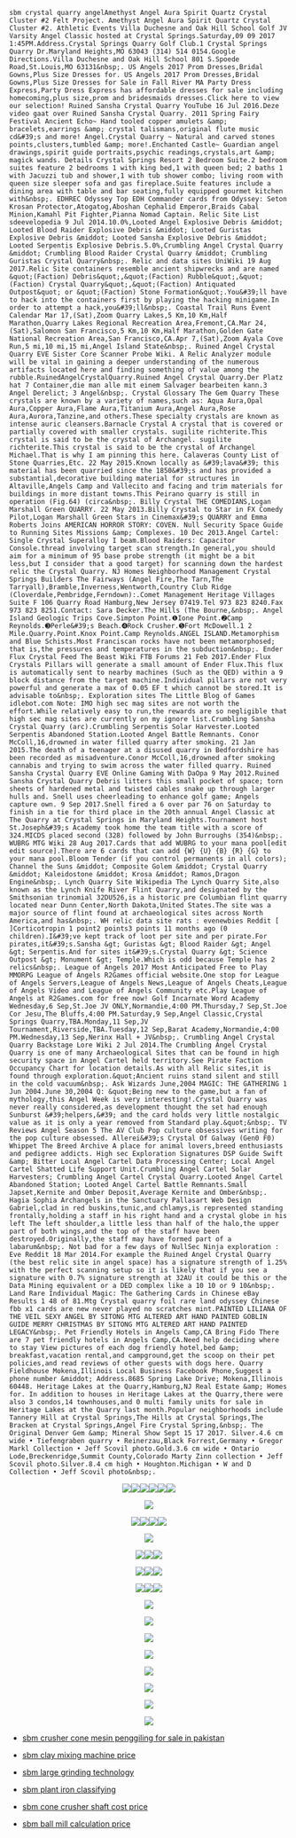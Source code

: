 
```
sbm crystal quarry angelAmethyst Angel Aura Spirit Quartz Crystal Cluster #2 Felt Project. Amethyst Angel Aura Spirit Quartz Crystal Cluster #2. Athletic Events Villa Duchesne and Oak Hill School Golf JV Varsity Angel Classic hosted at Crystal Springs.Saturday,09 09 2017 1:45PM.Address.Crystal Springs Quarry Golf Club.1 Crystal Springs Quarry Dr.Maryland Heights,MO 63043 (314) 514 0154.Google Directions.Villa Duchesne and Oak Hill School 801 S.Spoede Road,St.Louis,MO 63131&nbsp;. US Angels 2017 Prom Dresses,Bridal Gowns,Plus Size Dresses for. US Angels 2017 Prom Dresses,Bridal Gowns,Plus Size Dresses for Sale in Fall River MA Party Dress Express,Party Dress Express has affordable dresses for sale including homecoming,plus size,prom and bridesmaids dresses.Click here to view our selection! Ruined Sansha Crystal Quarry YouTube 16 Jul 2016.Deze video gaat over Ruined Sansha Crystal Quarry. 2011 Spring Fairy Festival Ancient Echo~ Hand tooled copper amulets &amp; bracelets,earrings &amp; crystal talismans,original flute music cd&#39;s and more! Angel.Crystal Quarry ~ Natural and carved stones points,clusters,tumbled &amp; more!.Enchanted Castle~ Guardian angel drawings,spirit guide portraits,psychic readings,crystals,art &amp; magick wands. Details Crystal Springs Resort 2 Bedroom Suite.2 bedroom suites feature 2 bedrooms 1 with king bed,1 with queen bed; 2 baths 1 with Jacuzzi tub and shower,1 with tub shower combo; living room with queen size sleeper sofa and gas fireplace.Suite features include a dining area with table and bar seating,fully equipped gourmet kitchen with&nbsp;. EDHREC Odyssey Top EDH Commander cards from Odyssey: Seton Krosan Protector,Atogatog,Aboshan Cephalid Emperor,Braids Cabal Minion,Kamahl Pit Fighter,Pianna Nomad Captain. Relic Site List sdeevelopedia 9 Jul 2014.10.0%,Looted Angel Explosive Debris &middot; Looted Blood Raider Explosive Debris &middot; Looted Guristas Explosive Debris &middot; Looted Sansha Explosive Debris &middot; Looted Serpentis Explosive Debris.5.0%,Crumbling Angel Crystal Quarry &middot; Crumbling Blood Raider Crystal Quarry &middot; Crumbling Guristas Crystal Quarry&nbsp;. Relic and data sites UniWiki 19 Aug 2017.Relic Site containers resemble ancient shipwrecks and are named &quot;(Faction) Debris&quot;,&quot;(Faction) Rubble&quot;,&quot;(Faction) Crystal Quarry&quot;,&quot;(Faction) Antiquated Outpost&quot; or &quot;(Faction) Stone Formation&quot;.You&#39;ll have to hack into the containers first by playing the hacking minigame.In order to attempt a hack,you&#39;ll&nbsp;. Coastal Trail Runs Event Calendar Mar 17,(Sat),Zoom Quarry Lakes,5 Km,10 Km,Half Marathon,Quarry Lakes Regional Recreation Area,Fremont,CA.Mar 24,(Sat),Salomon San Francisco,5 Km,10 Km,Half Marathon,Golden Gate National Recreation Area,San Francisco,CA.Apr 7,(Sat),Zoom Ayala Cove Run,5 mi,10 mi,15 mi,Angel Island State&nbsp;. Ruined Angel Crystal Quarry EVE Sister Core Scanner Probe Wiki. A Relic Analyzer module will be vital in gaining a deeper understanding of the numerous artifacts located here and finding something of value among the rubble.RuinedAngelCrystalQuarry.Ruined Angel Crystal Quarry.Der Platz hat 7 Container,die man alle mit einem Salvager bearbeiten kann.3 Angel Derelict; 3 Angel&nbsp;. Crystal Glossary The Gem Quarry These crystals are known by a variety of names,such as: Aqua Aura,Opal Aura,Copper Aura,Flame Aura,Titanium Aura,Angel Aura,Rose Aura,Aurora,Tanzine,and others.These specialty crystals are known as intense auric cleansers.Barnacle Crystal A crystal that is covered or partially covered with smaller crystals. sugilite richterite.This crystal is said to be the crystal of Archangel. sugilite richterite.This crystal is said to be the crystal of Archangel Michael.That is why I am pinning this here. Calaveras County List of Stone Quarries,Etc. 22 May 2015.Known locally as &#39;lava&#39; this material has been quarried since the 1850&#39;s and has provided a substantial,decorative building material for structures in Altaville,Angels Camp and Vallecito and facing and trim materials for buildings in more distant towns.This Peirano quarry is still in operation (Fig.64) (circa&nbsp;. Billy Crystal THE COMEDIANS,Logan Marshall Green QUARRY. 22 May 2013.Billy Crystal to Star in FX Comedy Pilot,Logan Marshall Green Stars in Cinemax&#39;s QUARRY and Emma Roberts Joins AMERICAN HORROR STORY: COVEN. Null Security Space Guide to Running Sites Missions &amp; Complexes. 10 Dec 2013.Angel Cartel: Single Crystal Superalloy I beam.Blood Raiders: Capacitor Console.thread involving target scan strength.In general,you should aim for a minimum of 95 base probe strength (it might be a bit less,but I consider that a good target) for scanning down the hardest relic the Crystal Quarry. NJ Homes Neighborhood Management Crystal Springs Builders The Fairways (Angel Fire,The Tarn,The Tarryall),Bramble,Inverness,Wentworth,Country Club Ridge (Cloverdale,Pembridge,Ferndown):.Comet Management Heritage Villages Suite F 106 Quarry Road Hamburg,New Jersey 07419.Tel 973 823 8240.Fax 973 823 8251.Contact: Sara Decker.The Hills (The Bourne,&nbsp;. Angel Island Geologic Trips Cove.Simpton Point.❶Ione Point.➋Camp Reynolds.➌Perle&#39;s Beach.➍Rock Crusher.➎Fort McDowell.1 2 Mile.Quarry.Point.Knox Point.Camp Reynolds.ANGEL ISLAND.Metamorphism and Blue Schists.Most Franciscan rocks have not been metamorphosed; that is,the pressures and temperatures in the subduction&nbsp;. Ender Flux Crystal Feed The Beast Wiki FTB Forums 21 Feb 2017.Ender Flux Crystals Pillars will generate a small amount of Ender Flux.This flux is automatically sent to nearby machines (Such as the QED) within a 9 block distance from the target machine.Individual pillars are not very powerful and generate a max of 0.05 EF t which cannot be stored.It is advisable to&nbsp;. Exploration sites The Little Blog of Games idlebot.com Note: IMO high sec mag sites are not worth the effort.While relatively easy to run,the rewards are so negligible that high sec mag sites are currently on my ignore list.Crumbling Sansha Crystal Quarry (arc).Crumbling Serpentis Solar Harvester.Looted Serpentis Abandoned Station.Looted Angel Battle Remnants. Conor McColl,16,drowned in water filled quarry after smoking. 21 Jan 2015.The death of a teenager at a disused quarry in Bedfordshire has been recorded as misadventure.Conor McColl,16,drowned after smoking cannabis and trying to swim across the water filled quarry. Ruined Sansha Crystal Quarry EVE Online Gaming With DaOpa 9 May 2012.Ruined Sansha Crystal Quarry Debris litters this small pocket of space; torn sheets of hardened metal and twisted cables snake up through larger hulls and. Snell uses cheerleading to enhance golf game; Angels capture own. 9 Sep 2017.Snell fired a 6 over par 76 on Saturday to finish in a tie for third place in the 20th annual Angel Classic at The Quarry at Crystal Springs in Maryland Heights.Tournament host St.Joseph&#39;s Academy took home the team title with a score of 324.MICDS placed second (328) followed by John Burroughs (354)&nbsp;. WUBRG MTG Wiki 28 Aug 2017.Cards that add WUBRG to your mana pool[edit edit source].There are 6 cards that can add {W} {U} {B} {R} {G} to your mana pool.Bloom Tender (if you control permanents in all colors); Channel the Suns &middot; Composite Golem &middot; Crystal Quarry &middot; Kaleidostone &middot; Krosa &middot; Ramos,Dragon Engine&nbsp;. Lynch Quarry Site Wikipedia The Lynch Quarry Site,also known as the Lynch Knife River Flint Quarry,and designated by the Smithsonian trinomial 32DU526,is a historic pre Columbian flint quarry located near Dunn Center,North Dakota,United States.The site was a major source of flint found at archaeological sites across North America,and has&nbsp;. WH relic data site rats : evenewbies Reddit [ ]Corticotropin 1 point2 points3 points 11 months ago (0 children).I&#39;ve kept track of loot per site and per pirate.For pirates,it&#39;s.Sansha &gt; Guristas &gt; Blood Raider &gt; Angel &gt; Serpentis.And for sites it&#39;s.Crystal Quarry &gt; Science Outpost &gt; Monument &gt; Temple.Which is odd because Temple has 2 relics&nbsp;. League of Angels 2017 Most Anticipated Free to Play MMORPG League of Angels R2Games official website.One stop for League of Angels Servers,League of Angels News,League of Angels Cheats,League of Angels Video and League of Angels Community etc.Play League of Angels at R2Games.com for free now! Golf Incarnate Word Academy Wednesday,6 Sep,St.Joe JV ONLY,Normandie,4:00 PM.Thursday,7 Sep,St.Joe Cor Jesu,The Bluffs,4:00 PM.Saturday,9 Sep,Angel Classic,Crystal Springs Quarry,TBA.Monday,11 Sep,JV Tournament,Riverside,TBA.Tuesday,12 Sep,Barat Academy,Normandie,4:00 PM.Wednesday,13 Sep,Nerinx Hall + JV&nbsp;. Crumbling Angel Crystal Quarry Backstage Lore Wiki 2 Jul 2014.The Crumbling Angel Crystal Quarry is one of many Archaeological Sites that can be found in high security space in Angel Cartel held territory.See Pirate Faction Occupancy Chart for location details.As with all Relic sites,it is found through exploration.&quot;Ancient ruins stand silent and still in the cold vacuum&nbsp;. Ask Wizards June,2004 MAGIC: THE GATHERING 1 Jun 2004.June 30,2004 Q: &quot;Being new to the game,but a fan of mythology,this Angel Week is very interesting!.Crystal Quarry was never really considered,as development thought the set had enough Sunburst &#39;helpers,&#39; and the card holds very little nostalgic value as it is only a year removed from Standard play.&quot;&nbsp;. TV Reviews Angel Season 5 The AV Club Pop culture obsessives writing for the pop culture obsessed. Allerei&#39;s Crystal Of Galway (Gen0 F0) Whippet The Breed Archive A place for animal lovers,breed enthusiasts and pedigree addicts. High sec Exploration Signatures DSP Guide Swift &amp; Bitter Local Angel Cartel Data Processing Center; Local Angel Cartel Shatted Life Support Unit.Crumbling Angel Cartel Solar Harvesters; Crumbling Angel Cartel Crystal Quarry.Looted Angel Cartel Abandoned Station; Looted Angel Cartel Battle Remnants.Small Japset,Kernite and Omber Deposit,Average Kernite and Omber&nbsp;. Hagia Sophia Archangels in the Sanctuary Pallasart Web Design Gabriel,clad in red buskins,tunic,and chlamys,is represented standing frontally,holding a staff in his right hand and a crystal globe in his left The left shoulder,a little less than half of the halo,the upper part of both wings,and the top of the staff have been destroyed.Originally,the staff may have formed part of a labarum&nbsp;. Not bad for a few days of NullSec Ninja exploration : Eve Reddit 18 Mar 2014.For example the Ruined Angel Crystal Quarry (the best relic site in angel space) has a signature strength of 1.25% with the perfect scanning setup so it is likely that if you see a signature with 0.7% signature strength at 32AU it could be this or the Data Mining equivalent or a DED complex like a 10 10 or 9 10&nbsp;. Land Rare Individual Magic: The Gathering Cards in Chinese eBay Results 1 48 of 81.Mtg Crystal quarry foil rare land odyssey Chinese fbb x1 cards are new never played no scratches mint.PAINTED LILIANA OF THE VEIL SEXY ANGEL BY SITONG MTG ALTERED ART HAND PAINTED GOBLIN GUIDE MERRY CHRISTMAS BY SITONG MTG ALTERED ART HAND PAINTED LEGACY&nbsp;. Pet Friendly Hotels in Angels Camp,CA Bring Fido There are 7 pet friendly hotels in Angels Camp,CA.Need help deciding where to stay View pictures of each dog friendly hotel,bed &amp; breakfast,vacation rental,and campground,get the scoop on their pet policies,and read reviews of other guests with dogs here. Quarry Fieldhouse Mokena,Illinois Local Business Facebook Phone,Suggest a phone number &middot; Address.8685 Spring Lake Drive; Mokena,Illinois 60448. Heritage Lakes at the Quarry,Hamburg,NJ Real Estate &amp; Homes for. In addition to houses in Heritage Lakes at the Quarry,there were also 3 condos,14 townhouses,and 0 multi family units for sale in Heritage Lakes at the Quarry last month.Popular neighborhoods include Tannery Hill at Crystal Springs,The Hills at Crystal Springs,The Bracken at Crystal Springs,Angel Fire Crystal Spring,&nbsp;. The Original Denver Gem &amp; Mineral Show Sept 15 17 2017. Silver.4.6 cm wide • Tiefengraben quarry • Reinerzau,Black Forrest,Germany • Gregor Markl Collection • Jeff Scovil photo.Gold.3.6 cm wide • Ontario Lode,Breckenridge,Summit County,Colorado Marty Zinn collection • Jeff Scovil photo.Silver.8.4 cm high • Houghton.Michigan • W and D Collection • Jeff Scovil photo&nbsp;. 
```

<div align="center">
  
<a rel="nofollow" href="https://m.shibang-china.com?f=github&k=sbm+crystal+quarry+angel"><img src="https://static.shibang-china.com/en/l.png"></a><img src="https://static.shibang-china.com/en/hw.png"><a rel="nofollow" href="https://m.shibang-china.com/product/?f=github&k=sbm+crystal+quarry+angel"><img src="https://static.shibang-china.com/en/p.png"></a><a rel="nofollow" href="https://m.shibang-china.com/cases/?f=github&k=sbm+crystal+quarry+angel"><img src="https://static.shibang-china.com/en/c.png"></a><a rel="nofollow" href="https://m.shibang-china.com/news/?f=github&k=sbm+crystal+quarry+angel"><img src="https://static.shibang-china.com/en/n.png"></a><a rel="nofollow" href="https://m.shibang-china.com?f=github&k=sbm+crystal+quarry+angel"><img src="https://static.shibang-china.com/en/m.png"></a>

<a rel="nofollow" href="https://m.shibang-china.com/product/?f=github&k=sbm+crystal+quarry+angel"><img src="https://static.shibang-china.com/en/b.jpg"></a>
  
<a rel="nofollow" href="https://m.shibang-china.com/solution-aggregate.html?f=github&k=sbm+crystal+quarry+angel"><img src="https://static.shibang-china.com/en/a.jpg"></a><a rel="nofollow" href="https://m.shibang-china.com/solution-mine.html?f=github&k=sbm+crystal+quarry+angel"><img src="https://static.shibang-china.com/en/m.jpg"></a><a rel="nofollow" href="https://m.shibang-china.com/solution-mill.html?f=github&k=sbm+crystal+quarry+angel"><img src="https://static.shibang-china.com/en/g.jpg"></a><a rel="nofollow" href="https://m.shibang-china.com/solution-epc.html?f=github&k=sbm+crystal+quarry+angel"><img src="https://static.shibang-china.com/en/e.jpg"></a>

<a rel="nofollow" href="https://m.shibang-china.com/product/?f=github&k=sbm+crystal+quarry+angel"><img src="https://static.shibang-china.com/en/a-p.png"></a>

<a rel="nofollow" href="https://m.shibang-china.com/product/crusher/c6x.html?f=github&k=sbm+crystal+quarry+angel"><img src="https://static.shibang-china.com/en/j.jpg"></a><a rel="nofollow" href="https://m.shibang-china.com/product/crusher/ci5x.html?f=github&k=sbm+crystal+quarry+angel"><img src="https://static.shibang-china.com/en/i.jpg"></a><a rel="nofollow" href="https://m.shibang-china.com/product/crusher/hst.html?f=github&k=sbm+crystal+quarry+angel"><img src="https://static.shibang-china.com/en/c.jpg"></a>

<a rel="nofollow" href="https://m.shibang-china.com/product/mill/mtw.html?f=github&k=sbm+crystal+quarry+angel"><img src="https://static.shibang-china.com/en/mtw.jpg"></a><a rel="nofollow" href="https://m.shibang-china.com/product/mill/scm.html?f=github&k=sbm+crystal+quarry+angel"><img src="https://static.shibang-china.com/en/scm.jpg"></a><a rel="nofollow" href="https://m.shibang-china.com/product/mill/lm.html?f=github&k=sbm+crystal+quarry+angel"><img src="https://static.shibang-china.com/en/lm.jpg"></a>

<a rel="nofollow" href="https://m.shibang-china.com/product/sand/vsi6x.html?f=github&k=sbm+crystal+quarry+angel"><img src="https://static.shibang-china.com/en/6x.jpg"></a><a rel="nofollow" href="https://m.shibang-china.com/product/sand/vu.html?f=github&k=sbm+crystal+quarry+angel"><img src="https://static.shibang-china.com/en/vu.jpg"></a><a rel="nofollow" href="https://m.shibang-china.com/product/mobile/klun.html?f=github&k=sbm+crystal+quarry+angel"><img src="https://static.shibang-china.com/en/k.jpg"></a>

<a rel="nofollow" href="https://m.shibang-china.com/cases/?f=github&k=sbm+crystal+quarry+angel"><img src="https://static.shibang-china.com/en/case.png"></a>

<a rel="nofollow" href="https://m.shibang-china.com/cases/aggregate/202.html?f=github&k=sbm+crystal+quarry+angel"><img src="https://static.shibang-china.com/en/c-1.jpg"></a>

<a rel="nofollow" href="https://m.shibang-china.com/cases/aggregate/203.html?f=github&k=sbm+crystal+quarry+angel"><img src="https://static.shibang-china.com/en/c-2.jpg"></a>

<a rel="nofollow" href="https://m.shibang-china.com/cases/mill/123.html?f=github&k=sbm+crystal+quarry+angel"><img src="https://static.shibang-china.com/en/c-3.jpg"></a>

<a rel="nofollow" href="https://m.shibang-china.com/contact_us.html?f=github&k=sbm+crystal+quarry+angel"><img src="https://static.shibang-china.com/en/contact.png"></a>

<a rel="nofollow" href="https://swt.shibang-china.com/?f=github&k=sbm+crystal+quarry+angel"><img src="https://static.shibang-china.com/en/chat.png"></a>

<a rel="nofollow" href="https://whatsapp.shibangsoft.com/WhatsApp.php?f=github&k=sbm+crystal+quarry+angel"><img src="https://static.shibang-china.com/en/whatsapp.png"></a>

<a rel="nofollow" href="https://m.shibang-china.com/?f=github&k=sbm+crystal+quarry+angel"><img src="https://static.shibang-china.com/en/website.png"></a>

</div>


* [sbm crusher cone mesin penggiling for sale in pakistan](sbm%20crusher%20cone%20mesin%20penggiling%20for%20sale%20in%20pakistan.md)

* [sbm clay mixing machine price](sbm%20clay%20mixing%20machine%20price.md)

* [sbm large grinding technology](sbm%20large%20grinding%20technology.md)

* [sbm plant iron classifying](sbm%20plant%20iron%20classifying.md)

* [sbm cone crusher shaft cost price](sbm%20cone%20crusher%20shaft%20cost%20price.md)

* [sbm ball mill calculation price](sbm%20ball%20mill%20calculation%20price.md)